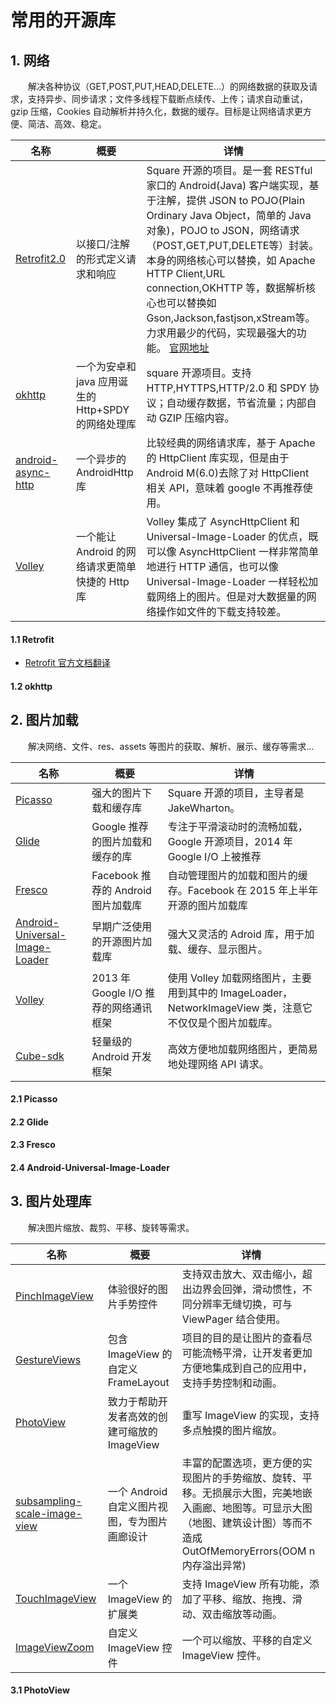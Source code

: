 # 常用的开源库

## 1. 网络

　　解决各种协议（GET,POST,PUT,HEAD,DELETE...）的网络数据的获取及请求，支持异步、同步请求；文件多线程下载断点续传、上传；请求自动重试，gzip 压缩，Cookies 自动解析并持久化，数据的缓存。目标是让网络请求更方便、简洁、高效、稳定。

| 名称 | 概要 | 详情 |
|--------|--------|--------|
| [Retrofit2.0]() | 以接口/注解的形式定义请求和响应 | Square 开源的项目。是一套 RESTful 家口的 Android(Java) 客户端实现，基于注解，提供 JSON to POJO(Plain Ordinary Java Object，简单的 Java 对象)，POJO to JSON，网络请求（POST,GET,PUT,DELETE等）封装。本身的网络核心可以替换，如 Apache HTTP Client,URL connection,OKHTTP 等，数据解析核心也可以替换如 Gson,Jackson,fastjson,xStream等。力求用最少的代码，实现最强大的功能。 [官网地址](http://square.github.io/retrofit/)|
| [okhttp](https://github.com/square/okhttp) | 一个为安卓和 java 应用诞生的 Http+SPDY 的网络处理库 | square 开源项目。支持 HTTP,HYTTPS,HTTP/2.0 和 SPDY 协议；自动缓存数据，节省流量；内部自动 GZIP 压缩内容。 |
| [android-async-http](https://github.com/loopj/android-async-http) | 一个异步的 AndroidHttp 库 | 比较经典的网络请求库，基于 Apache 的 HttpClient 库实现，但是由于 Android M(6.0)去除了对 HttpClient 相关 API，意味着 google 不再推荐使用。 |
| [Volley](https://github.com/mcxiaoke/android-volley) | 一个能让 Android 的网络请求更简单快捷的 Http 库 | Volley 集成了 AsyncHttpClient 和 Universal-Image-Loader 的优点，既可以像 AsyncHttpClient 一样非常简单地进行 HTTP 通信，也可以像 Universal-Image-Loader 一样轻松加载网络上的图片。但是对大数据量的网络操作如文件的下载支持较差。 |



#### 1.1 Retrofit

* [Retrofit 官方文档翻译](https://github.com/ZhangMiao147/android_learning_notes/blob/master/OpenSourceLibrary/Retrofit%E5%AE%98%E6%96%B9%E6%96%87%E6%A1%A3%E7%BF%BB%E8%AF%91.md)

#### 1.2 okhttp



## 2. 图片加载

　　解决网络、文件、res、assets 等图片的获取、解析、展示、缓存等需求...

| 名称 | 概要 | 详情 |
|--------|--------|--------|
| [Picasso](https://github.com/square/picasso) | 强大的图片下载和缓存库 | Square 开源的项目，主导者是 JakeWharton。 |
| [Glide](https://github.com/bumptech/glide) | Google 推荐的图片加载和缓存的库 | 专注于平滑滚动时的流畅加载，Google 开源项目，2014 年 Google I/O 上被推荐 |
| [Fresco](https://github.com/facebook/fresco) | Facebook 推荐的 Android 图片加载库 | 自动管理图片的加载和图片的缓存。Facebook 在 2015 年上半年开源的图片加载库 |
| [Android-Universal-Image-Loader](https://github.com/nostra13/Android-Universal-Image-Loader) | 早期广泛使用的开源图片加载库 | 强大又灵活的 Adroid 库，用于加载、缓存、显示图片。 |
| [Volley](https://github.com/mcxiaoke/android-volley) | 2013 年 Google I/O 推荐的网络通讯框架 | 使用 Volley 加载网络图片，主要用到其中的 ImageLoader，NetworkImageView 类，注意它不仅仅是个图片加载库。 |
| [Cube-sdk](https://github.com/etao-open-source/cube-sdk) | 轻量级的 Android 开发框架 | 高效方便地加载网络图片，更简易地处理网络 API 请求。 |



#### 2.1 Picasso

#### 2.2 Glide


#### 2.3 Fresco


#### 2.4 Android-Universal-Image-Loader



## 3. 图片处理库
　　解决图片缩放、裁剪、平移、旋转等需求。

| 名称 | 概要 | 详情 |
|--------|--------|--------|
| [PinchImageView](https://github.com/boycy815/PinchImageView) | 体验很好的图片手势控件 | 支持双击放大、双击缩小，超出边界会回弹，滑动惯性，不同分辨率无缝切换，可与 ViewPager 结合使用。 |
| [GestureViews](https://github.com/alexvasilkov/GestureViews) | 包含 ImageView 的自定义 FrameLayout | 项目的目的是让图片的查看尽可能流畅平滑，让开发者更加方便地集成到自己的应用中，支持手势控制和动画。 |
| [PhotoView](https://github.com/chrisbanes/PhotoView)  | 致力于帮助开发者高效的创建可缩放的 ImageView | 重写 ImageView 的实现，支持多点触摸的图片缩放。 |
| [subsampling-scale-image-view](https://github.com/davemorrissey/subsampling-scale-image-view) | 一个 Android 自定义图片视图，专为图片画廊设计 | 丰富的配置选项，更方便的实现图片的手势缩放、旋转、平移。无损展示大图，完美地嵌入画廊、地图等。可显示大图（地图、建筑设计图）等而不造成 OutOfMemoryErrors(OOM n内存溢出异常) |
| [TouchImageView](https://github.com/MikeOrtiz/TouchImageView) | 一个 ImageView 的扩展类 | 支持 ImageView 所有功能，添加了平移、缩放、拖拽、滑动、双击缩放等动画。 |
| [ImageViewZoom](https://github.com/sephiroth74/ImageViewZoom) | 自定义 ImageView 控件 | 一个可以缩放、平移的自定义 ImageView 控件。 |


#### 3.1 PhotoView


